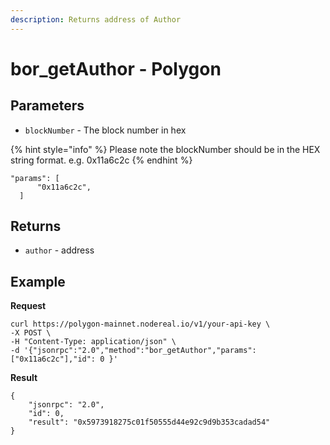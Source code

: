 ```yaml
---
description: Returns address of Author
---
```


# bor\_getAuthor - Polygon

## Parameters

* `blockNumber` - The block number in hex

{% hint style="info" %}
Please note the blockNumber should be in the HEX string format. e.g. 0x11a6c2c
{% endhint %}

```
"params": [
      "0x11a6c2c",
  ]
```

## Returns

* `author` - address

## Example

**Request**

```
curl https://polygon-mainnet.nodereal.io/v1/your-api-key \
-X POST \
-H "Content-Type: application/json" \
-d '{"jsonrpc":"2.0","method":"bor_getAuthor","params":["0x11a6c2c"],"id": 0 }'
```

**Result**

```
{
    "jsonrpc": "2.0",
    "id": 0,
    "result": "0x5973918275c01f50555d44e92c9d9b353cadad54"
}
```
